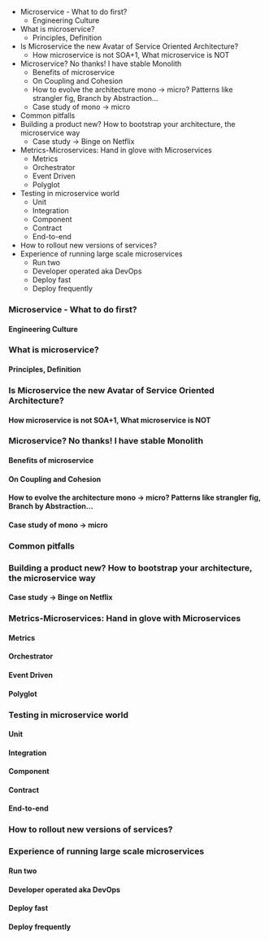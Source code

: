 <!-- MarkdownTOC -->

- Microservice - What to do first?
	- Engineering Culture
- What is microservice?
	- Principles, Definition
- Is Microservice the new Avatar of Service Oriented Architecture?
	- How microservice is not SOA+1, What microservice is NOT
- Microservice? No thanks! I have stable Monolith
	- Benefits of microservice
	- On Coupling and Cohesion
	- How to evolve the architecture mono -> micro? Patterns like strangler fig, Branch by Abstraction...
	- Case study of mono -> micro
- Common pitfalls
- Building a product new? How to bootstrap your architecture, the microservice way
	- Case study -> Binge on Netflix
- Metrics-Microservices: Hand in glove with Microservices
	- Metrics
	- Orchestrator
	- Event Driven
	- Polyglot
- Testing in microservice world
	- Unit
	- Integration
	- Component
	- Contract
	- End-to-end
- How to rollout new versions of services?
- Experience of running large scale microservices
	- Run two
	- Developer operated aka DevOps
	- Deploy fast
	- Deploy frequently

<!-- /MarkdownTOC -->
### Microservice - What to do first? 
#### Engineering Culture
### What is microservice?
#### Principles, Definition
### Is Microservice the new Avatar of Service Oriented Architecture?
#### How microservice is not SOA+1, What microservice is NOT
### Microservice? No thanks! I have stable Monolith
#### Benefits of microservice
#### On Coupling and Cohesion
#### How to evolve the architecture mono -> micro? Patterns like strangler fig, Branch by Abstraction...
#### Case study of mono -> micro
### Common pitfalls
### Building a product new? How to bootstrap your architecture, the microservice way
#### Case study -> Binge on Netflix
### Metrics-Microservices: Hand in glove with Microservices
#### Metrics
#### Orchestrator
#### Event Driven
#### Polyglot
### Testing in microservice world
#### Unit
#### Integration
#### Component
#### Contract
#### End-to-end
### How to rollout new versions of services?
### Experience of running large scale microservices
#### Run two
#### Developer operated aka DevOps
#### Deploy fast
#### Deploy frequently
